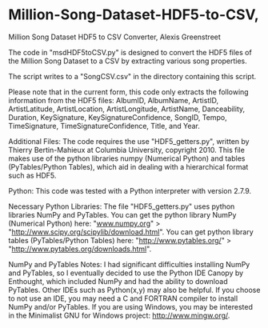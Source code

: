 # Million-Song-Dataset-HDF5-to-CSV, 

Million Song Dataset HDF5 to CSV Converter, 
Alexis Greenstreet

The code in "msdHDF5toCSV.py" is designed to convert the HDF5 files of the Million Song Dataset
to a CSV by extracting various song properties.

The script writes to a "SongCSV.csv" in the directory containing this script.

Please note that in the current form, this code only extracts the following
information from the HDF5 files:
AlbumID, AlbumName, ArtistID, ArtistLatitude, ArtistLocation,
ArtistLongitude, ArtistName, Danceability, Duration, KeySignature,
KeySignatureConfidence, SongID, Tempo, TimeSignature, TimeSignatureConfidence,
Title, and Year.

Additional Files:
The code requires the use "HDF5_getters.py", written by Thierry Bertin-Mahieux at Columbia University, copyright 2010. This file makes use of the python libraries numpy (Numerical Python) and tables (PyTables/Python Tables), which aid in dealing with a hierarchical format such as HDF5.

Python:
This code was tested with a Python interpreter with version 2.7.9.

Necessary Python Libraries:
The file "HDF5_getters.py" uses python libraries NumPy and PyTables.
You can get the python library NumPy (Numerical Python) here: "www.numpy.org" > "http://www.scipy.org/scipylib/download.html".
You can get python library tables (PyTables/Python Tables) here: "http://www.pytables.org/" > "http://www.pytables.org/downloads.html".

NumPy and PyTables Notes:
I had significant difficulties installing NumPy and PyTables, so I eventually decided to use the Python IDE Canopy by Enthought, which included NumPy and had the ability to download PyTables. Other IDEs such as Python(x,y) may also be helpful.
If you choose to not use an IDE, you may need a C and FORTRAN compiler to install NumPy and/or PyTables. If you are using Windows, you may be interested in the Minimalist GNU for Windows project: http://www.mingw.org/.

